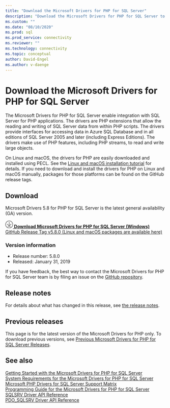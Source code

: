 ```yaml
---
title: "Download the Microsoft Drivers for PHP for SQL Server"
description: "Download the Microsoft Drivers for PHP for SQL Server to develop PHP applications that connect to SQL Server and Azure SQL Database."
ms.custom: ""
ms.date: "08/10/2020"
ms.prod: sql
ms.prod_service: connectivity
ms.reviewer: ""
ms.technology: connectivity
ms.topic: conceptual
author: David-Engel
ms.author: v-daenge
---
```

# Download the Microsoft Drivers for PHP for SQL Server

The Microsoft Drivers for PHP for SQL Server enable integration with SQL Server for PHP applications. The drivers are PHP extensions that allow the reading and writing of SQL Server data from within PHP scripts. The drivers provide interfaces for accessing data in Azure SQL Database and in all editions of SQL Server 2005 and later (including Express Editions). The drivers make use of PHP features, including PHP streams, to read and write large objects.

On Linux and macOS, the drivers for PHP are easily downloaded and installed using PECL. See the [Linux and macOS installation tutorial](installation-tutorial-linux-mac.md) for details. If you need to download and install the drivers for PHP on Linux and macOS manually, packages for those platforms can be found on the GitHub release tags.

## Download

Microsoft Drivers 5.8 for PHP for SQL Server is the latest general availability (GA) version.

**[![Download](../../ssms/media/download-icon.png) Download Microsoft Drivers for PHP for SQL Server (Windows)](https://go.microsoft.com/fwlink/?linkid=2120362)**  
[GitHub Release Tag v5.8.0 (Linux and macOS packages are available here)](https://github.com/Microsoft/msphpsql/releases/tag/v5.8.0)

### Version information

- Release number: 5.8.0
- Released: January 31, 2019

If you have feedback, the best way to contact the Microsoft Drivers for PHP for SQL Server team is by filing an issue on the [GitHub repository](https://github.com/Microsoft/msphpsql/issues).

## Release notes

For details about what has changed in this release, see [the release notes](release-notes-php-sql-driver.md).

## Previous releases

This page is for the latest version of the Microsoft Drivers for PHP only. To download previous versions, see [Previous Microsoft Drivers for PHP for SQL Server Releases](release-notes-php-sql-driver.md#previous-releases).

## See also

[Getting Started with the Microsoft Drivers for PHP for SQL Server](getting-started-with-the-php-sql-driver.md)  
[System Requirements for the Microsoft Drivers for PHP for SQL Server](system-requirements-for-the-php-sql-driver.md)  
[Microsoft PHP Drivers for SQL Server Support Matrix](microsoft-php-drivers-for-sql-server-support-matrix.md)  
[Programming Guide for the Microsoft Drivers for PHP for SQL Server](programming-guide-for-php-sql-driver.md)  
[SQLSRV Driver API Reference](sqlsrv-driver-api-reference.md)  
[PDO_SQLSRV Driver API Reference](pdo-sqlsrv-driver-reference.md)  
